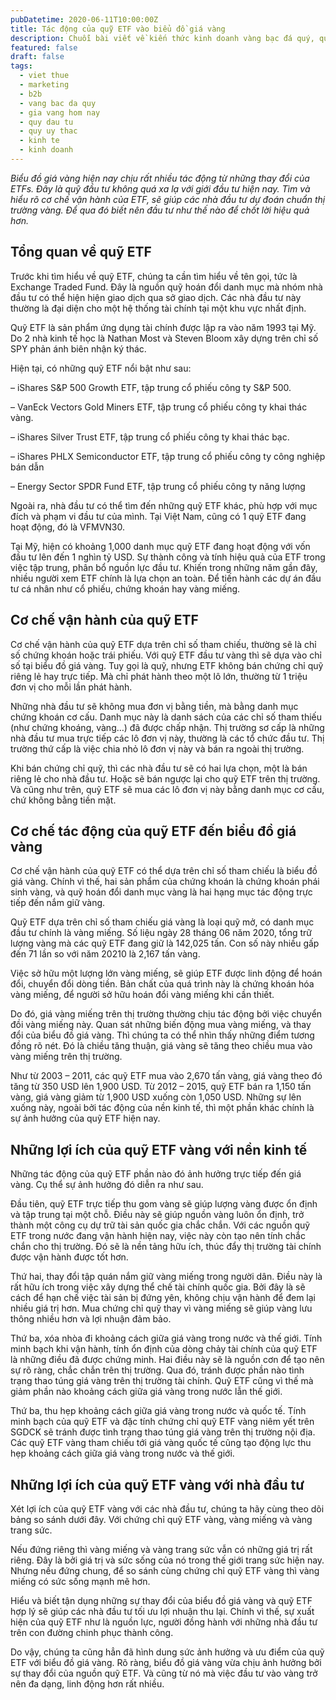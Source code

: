 ```yaml
---
pubDatetime: 2020-06-11T10:00:00Z
title: Tác động của quỹ ETF vào biểu đồ giá vàng
description: Chuỗi bài viết về kiến thức kinh doanh vàng bạc đá quý, quỹ ủy thác đầu tư do nhavantuonglai chia sẻ sẽ cung cấp những kiến thức hữu ích, giúp các nhà đầu tư biết nên bắt đầu thế nào để khởi nghiệp hiệu quả.
featured: false
draft: false
tags:
  - viet thue
  - marketing
  - b2b
  - vang bac da quy
  - gia vang hom nay
  - quy dau tu
  - quy uy thac
  - kinh te
  - kinh doanh
---
```


_Biểu đồ giá vàng hiện nay chịu rất nhiều tác động từ những thay đổi của ETFs. Đây là quỹ đầu tư không quá xa lạ với giới đầu tư hiện nay. Tìm và hiểu rõ cơ chế vận hành của ETF, sẽ giúp các nhà đầu tư dự đoán chuẩn thị trường vàng. Để qua đó biết nên đầu tư như thế nào để chốt lời hiệu quả hơn._

## Tổng quan về quỹ ETF

Trước khi tìm hiểu về quỹ ETF, chúng ta cần tìm hiểu về tên gọi, tức là Exchange Traded Fund. Đây là nguồn quỹ hoán đổi danh mục mà nhóm nhà đầu tư có thể hiện hiện giao dịch qua sở giao dịch. Các nhà đầu tư này thường là đại diện cho một hệ thống tài chính tại một khu vực nhất định.

Quỹ ETF là sản phẩm ứng dụng tài chính được lập ra vào năm 1993 tại Mỹ. Do 2 nhà kinh tế học là Nathan Most và Steven Bloom xây dựng trên chỉ số SPY phản ánh biên nhận ký thác.

Hiện tại, có những quỹ ETF nổi bật như sau:

– iShares S&P 500 Growth ETF, tập trung cổ phiếu công ty S&P 500.

– VanEck Vectors Gold Miners ETF, tập trung cổ phiếu công ty khai thác vàng.

– iShares Silver Trust ETF, tập trung cổ phiếu công ty khai thác bạc.

– iShares PHLX Semiconductor ETF, tập trung cổ phiếu công ty công nghiệp bán dẫn

– Energy Sector SPDR Fund ETF, tập trung cổ phiếu công ty năng lượng

Ngoài ra, nhà đầu tư có thể tìm đến những quỹ ETF khác, phù hợp với mục đích và phạm vi đầu tư của mình. Tại Việt Nam, cũng có 1 quỹ ETF đang hoạt động, đó là VFMVN30.

Tại Mỹ, hiện có khoảng 1,000 danh mục quỹ ETF đang hoạt động với vốn đầu tư lên đến 1 nghìn tỷ USD. Sự thành công và tính hiệu quả của ETF trong việc tập trung, phân bổ nguồn lực đầu tư. Khiến trong những năm gần đây, nhiều người xem ETF chính là lựa chọn an toàn. Để tiến hành các dự án đầu tư cá nhân như cổ phiếu, chứng khoán hay vàng miếng.

## Cơ chế vận hành của quỹ ETF

Cơ chế vận hành của quỹ ETF dựa trên chỉ số tham chiếu, thường sẽ là chỉ số chứng khoán hoặc trái phiếu. Với quỹ ETF đầu tư vàng thì sẽ dựa vào chỉ số tại biểu đồ giá vàng. Tuy gọi là quỹ, nhưng ETF không bán chứng chỉ quỹ riêng lẻ hay trực tiếp. Mà chỉ phát hành theo một lô lớn, thường từ 1 triệu đơn vị cho mỗi lần phát hành.

Những nhà đầu tư sẽ không mua đơn vị bằng tiền, mà bằng danh mục chứng khoán cơ cấu. Danh mục này là danh sách của các chỉ số tham thiếu (như chứng khoáng, vàng…) đã được chấp nhận. Thị trường sơ cấp là những nhà đầu tư mua trực tiếp các lô đơn vị này, thường là các tổ chức đầu tư. Thị trường thứ cấp là việc chia nhỏ lô đơn vị này và bán ra ngoài thị trường.

Khi bán chứng chỉ quỹ, thì các nhà đầu tư sẽ có hai lựa chọn, một là bán riêng lẻ cho nhà đầu tư. Hoặc sẽ bán ngược lại cho quỹ ETF trên thị trường. Và cũng như trên, quỹ ETF sẽ mua các lô đơn vị này bằng danh mục cơ cấu, chứ không bằng tiền mặt.

## Cơ chế tác động của quỹ ETF đến biểu đồ giá vàng

Cơ chế vận hành của quỹ ETF có thể dựa trên chỉ số tham chiếu là biểu đồ giá vàng. Chính vì thế, hai sản phẩm của chứng khoán là chứng khoán phái sinh vàng, và quỹ hoán đổi danh mục vàng là hai hạng mục tác động trực tiếp đến nắm giữ vàng.

Quỹ ETF dựa trên chỉ số tham chiếu giá vàng là loại quỹ mở, có danh mục đầu tư chính là vàng miếng. Số liệu ngày 28 tháng 06 năm 2020, tổng trữ lượng vàng mà các quỹ ETF đang giữ là 142,025 tấn. Con số này nhiều gấp đến 71 lần so với năm 20210 là 2,167 tấn vàng.

Việc sở hữu một lượng lớn vàng miếng, sẽ giúp ETF được linh động để hoán đổi, chuyển đổi dòng tiền. Bản chất của quá trình này là chứng khoán hóa vàng miếng, để người sở hữu hoán đổi vàng miếng khi cần thiết.

Do đó, giá vàng miếng trên thị trường thường chịu tác động bởi việc chuyển đồi vàng miếng này. Quan sát những biến động mua vàng miếng, và thay đổi của biểu đồ giá vàng. Thì chúng ta có thể nhìn thấy những điểm tương đồng rõ nét. Đó là chiều tăng thuận, giá vàng sẽ tăng theo chiều mua vào vàng miếng trên thị trường.

Như từ 2003 – 2011, các quỹ ETF mua vào 2,670 tấn vàng, giá vàng theo đó tăng từ 350 USD lên 1,900 USD. Từ 2012 – 2015, quỹ ETF bán ra 1,150 tấn vàng, giá vàng giảm từ 1,900 USD xuống còn 1,050 USD. Những sự lên xuống này, ngoài bởi tác động của nền kinh tế, thì một phần khác chính là sự ảnh hưởng của quỹ ETF hiện nay.

## Những lợi ích của quỹ ETF vàng với nền kinh tế

Những tác động của quỹ ETF phần nào đó ảnh hưởng trực tiếp đến giá vàng. Cụ thể sự ảnh hưởng đó diễn ra như sau.

Đầu tiên, quỹ ETF trực tiếp thu gom vàng sẽ giúp lượng vàng được ổn định và tập trung tại một chỗ. Điều này sẽ giúp nguồn vàng luôn ổn định, trở thành một công cụ dự trữ tài sản quốc gia chắc chắn. Với các nguồn quỹ ETF trong nước đang vận hành hiện nay, việc này còn tạo nên tính chắc chắn cho thị trường. Đó sẽ là nền tảng hữu ích, thúc đẩy thị trường tài chính được vận hành được tốt hơn.

Thứ hai, thay đổi tập quán nắm giữ vàng miếng trong người dân. Điều này là rất hữu ích trong việc xây dựng thể chế tài chính quốc gia. Bởi đây là sẽ cách để hạn chế việc tài sản bị đứng yên, không chịu vận hành để đem lại nhiều giá trị hơn. Mua chứng chỉ quỹ thay vì vàng miếng sẽ giúp vàng lưu thông nhiều hơn và lợi nhuận đảm bảo.

Thứ ba, xóa nhòa đi khoảng cách giữa giá vàng trong nước và thế giới. Tính minh bạch khi vận hành, tính ổn định của dòng chảy tài chính của quỹ ETF là những điều đã được chứng minh. Hai điều này sẽ là nguồn cơn để tạo nên sự rõ ràng, chắc chắn trên thị trường. Qua đó, tránh được phần nào tình trạng thao túng giá vàng trên thị trường tài chính. Quỹ ETF cũng vì thế mà giảm phần nào khoảng cách giữa giá vàng trong nước lẫn thế giới.

Thứ ba, thu hẹp khoảng cách giữa giá vàng trong nước và quốc tế. Tính minh bạch của quỹ ETF và đặc tính chứng chỉ quỹ ETF vàng niêm yết trên SGDCK sẽ tránh được tình trạng thao túng giá vàng trên thị trường nội địa. Các quỹ ETF vàng tham chiếu tới giá vàng quốc tế cũng tạo động lực thu hẹp khoảng cách giữa giá vàng trong nước và thế giới.

## Những lợi ích của quỹ ETF vàng với nhà đầu tư

Xét lợi ích của quỹ ETF vàng với các nhà đầu tư, chúng ta hãy cùng theo dõi bảng so sánh dưới đây. Với chứng chỉ quỹ ETF vàng, vàng miếng và vàng trang sức.

Nếu đứng riêng thì vàng miếng và vàng trang sức vẫn có những giá trị rất riêng. Đây là bởi giá trị và sức sống của nó trong thế giới trang sức hiện nay. Nhưng nếu đứng chung, để so sánh cùng chứng chỉ quỹ ETF vàng thì vàng miếng có sức sống mạnh mẽ hơn.

Hiểu và biết tận dụng những sự thay đổi của biểu đồ giá vàng và quỹ ETF hợp lý sẽ giúp các nhà đầu tư tối ưu lợi nhuận thu lại. Chính vì thế, sự xuất hiện của quỹ ETF như là nguồn lực, người đồng hành với những nhà đầu tư trên con đường chinh phục thành công.

Do vậy, chúng ta cũng hẳn đã hình dung sức ảnh hưởng và ưu điểm của quỹ ETF với biểu đồ giá vàng. Rõ ràng, biểu đồ giá vàng vừa chịu ảnh hưởng bởi sự thay đổi của nguồn quỹ ETF. Và cũng từ nó mà việc đầu tư vào vàng trở nên đa dạng, linh động hơn rất nhiều.
